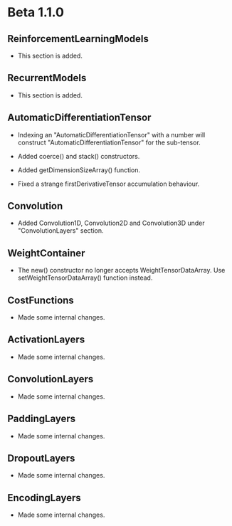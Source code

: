 # Beta 1.1.0

## ReinforcementLearningModels

* This section is added.

## RecurrentModels

* This section is added.

## AutomaticDifferentiationTensor

* Indexing an "AutomaticDifferentiationTensor" with a number will construct "AutomaticDifferentiationTensor" for the sub-tensor.

* Added coerce() and stack() constructors.

* Added getDimensionSizeArray() function.

* Fixed a strange firstDerivativeTensor accumulation behaviour.

## Convolution

* Added Convolution1D, Convolution2D and Convolution3D under "ConvolutionLayers" section.

## WeightContainer

* The new() constructor no longer accepts WeightTensorDataArray. Use setWeightTensorDataArray() function instead.

## CostFunctions

* Made some internal changes.

## ActivationLayers

* Made some internal changes.

## ConvolutionLayers

* Made some internal changes.

## PaddingLayers

* Made some internal changes.

## DropoutLayers

* Made some internal changes.

## EncodingLayers

* Made some internal changes.


